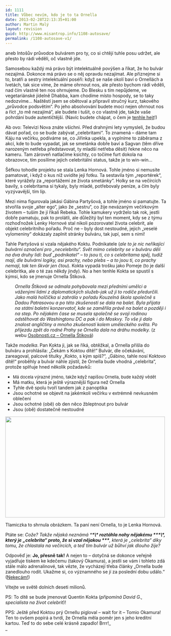 ```yaml
---
id: 1111
title: Vůbec nevím, kdo je to ta Ornella
date: 2013-02-28T22:13:35+01:00
author: Martin Malý
layout: revision
guid: http://www.misantrop.info/1108-autosave/
permalink: /1108-autosave-v1/
---
```

aneb Intošův průvodce bulvárem pro ty, co si chtějí tuhle posu udržet, ale přesto by rádi věděli, oč vlastně jde.

<!--more-->

Samosebou každý má právo být intelektuálně povýšen a říkat, že ho bulvár nezajímá. Dokonce má právo se o něj opravdu nezajímat. Ale přiznejme si to, bratři a sestry intelektuální poséři: když se naše okolí baví o Ornellách a Ivetách, tak sice víme, že máme ohrnout nos, ale přesto bychom rádi věděli, nad čím vlastně ten nos ohrnujeme. Do Blesku s tím nepůjdeme, ve vegetariánské jídelně Dhabba, kam chodíme místo hospody, se to taky nedozvíme&#8230; Naštěstí jsem se obětoval a připravil stručný kurz, takového &#8222;průvodce podsvětím&#8220;. Po jeho absolvování budete moci nejen ohrnout nos a říct &#8222;to mě nezajímá&#8220;, ale budete i tušit, o co vlastně jde, takže vaše pohrdání bude autentičtější. (Navíc budete chápat, o čem je [tenhle hejt](http://www.1000vecicomeserou.cz/539-kauza-ornella-stikova/)!)

Ab ovo: Televizi Nova znáte všichni. Před drahnými lety vymysleli, že budou dávat pořad, co se bude zabývat &#8222;celebritami&#8220;. To znamená &#8211; dáme tam Káju na večírku, podíváme se, co Jiřinka upekla, a vyplníme to záběrama z akcí, kde to bude vypadat, jak se smetánka dobře baví a Sagvan (těm dříve narozeným netřeba představovat, ty mladší netřeba děsit) řekne něco na kameru. Tam zároveň natlačíme ksichty, co točíme furt dokola na obrazovce, tím posílíme jejich celebritální status, takže je to win-win&#8230;

Šéfkou tohodle projektu se stala Lenka Hornová. Tohle jméno si nemusíte pamatovat, i když o kus níž uvidíte její fotku. Ta sestavila tým &#8222;reportérek&#8220;, které vyrážely za &#8222;reportážemi ze života smetánky&#8220;. Holky se na večírcích bavily, s celebritama si tykaly, byly mladé, potřebovaly peníze, a čím byly vyzývavější, tím líp.

Mezi nima figurovala jakási Gábina Partyšová, a tohle jméno si pamatujte. Ta stvořila svoje &#8222;alter ego&#8220;, jako že &#8222;sestru&#8220;, co žije nevázaným večírkovým životem &#8211; tuším že jí říkali Rebeka. Tohle kamukery vydrželo tak rok, jestli dobře pamatuju, pak to prolátli, ale důležitý byl ten moment, kdy se z týmu rozhoďnožek Lenky Hornové stal nikoli pozorovatel života celebrit, ale objekt celebritního pořadu. Proč ne &#8211; byly dost nestoudné, jejich &#8222;veselé vylomeniny&#8220; dokázaly zaplnit stránky bulváru, tak jupí, sem s nimi!

Tahle Partyšová si vzala nějakého Koktu. Podnikatele (_ale to je nic neříkající bulvární označení pro &#8222;necelebritu&#8220;. Svět mimo celebrity se v bulváru dělí na dva druhy lidí: buď &#8222;podnikatel&#8220; &#8211; to jsou ti, co s celebritama spěj, tudíž mají, dle bulvární logiky, asi prachy, nebo plebs &#8211; a to jsou ti, co prachy nemají, tak ten škvár jen čtou_). Kokta vypadá trošku jako Pomeje (to je další celebritka, ale o té zas někdy jindy). No a hen tenhle Kokta se spustil s kýmsi, kdo se jmenuje Ornella Štiková.

<p style="padding-left: 30px;">
  <em>Ornella Štiková se odmala pohybovala mezi předními umělci a váženými lidmi z diplomatických služeb-jak už jí to rodiče předurčili. Jako malá holčička si zahrála v pořadu Kouzelná škola společně s Dadou Patrasovou a po této zkušenosti se dala na balet. Byla přijata na státní baletní konzervatoř, kde se zaměřila právě na balet a později i na step. Po nějakém čase se musela společně se svojí rodinou odstěhovat do Washingtonu DC a pak i do Moskvy. To vše jí dalo znalost angličtiny a mnoho zkušeností kolem uměleckého světa. Po příjezdu zpět do rodné Prahy se Ornella dala na dráhu modelky. </em>(z webu <a href="http://www.osobnosti.cz/ornella-stikova.php">Osobnosti.cz &#8211; Ornella Štiková</a>)
</p>

Takže _modelka_. Pan Kokta ji, jak se říká, obtěžkal, a Ornella přišla do bulváru a prohlásila: &#8222;Čekám s Koktou dítě!&#8220; Bulvár, dle očekávání, zareagoval, palcové titulky &#8222;Kokto, s kým spíš?&#8220;, &#8222;Gábino, tahle nosí Koktovo dítě!&#8220; proběhly a bulvár náhle zjistil, že Ornella bude vhodná &#8222;celebrita&#8220;, protože splňuje hned několik požadavků:

  * <span style="font-size: 13px;">Má docela výrazné jméno, takže když napíšou Ornella, bude každý vědět</span>
  * Má matku, která je ještě výraznější figura než Ornella
  * Tyhle dvě spolu tvoří tandem jak z panoptika
  * Jsou ochotné se objevit na jakémkoli večírku v extrémně nevkusném oblečení
  * Jsou ochotné (obě) ob den něco žbleptnout pro bulvár
  * Jsou (obě) dostatečně nestoudné

<div id="attachment_1117" style="width: 510px" class="wp-caption aligncenter">
  <a href="http://www.misantrop.info/wp-content/uploads/2013/02/BEMXcgrCIAAdB-F.jpg"><img aria-describedby="caption-attachment-1117" class="size-medium wp-image-1117" alt="" src="http://www.misantrop.info/wp-content/uploads/2013/02/BEMXcgrCIAAdB-F-500x316.jpg" width="500" height="316" srcset="https://www.misantrop.info/wp-content/uploads/2013/02/BEMXcgrCIAAdB-F-500x316.jpg 500w, https://www.misantrop.info/wp-content/uploads/2013/02/BEMXcgrCIAAdB-F-200x126.jpg 200w, https://www.misantrop.info/wp-content/uploads/2013/02/BEMXcgrCIAAdB-F.jpg 652w" sizes="(max-width: 500px) 100vw, 500px" /></a>
  
  <p id="caption-attachment-1117" class="wp-caption-text">
    Tlamiczka to shrnula obrázkem. Ta paní není Ornella, to je Lenka Hornová.
  </p>
</div>

Ptáte se: _Cože? Takže nějaká neznámá \***\*\\*\* roztáhla nohy nějakému \*\*\*\\*\*, který je &#8222;celebrita&#8220; proto, že si vzal nějakou \*\*\***, která je &#8222;celebrita&#8220; díky tomu, že chlastala na večírcích, a teď tím bulvár už bůhví jak dlouho žije?_

Odpověď je: **Jo, přesně tak!** A nejen to &#8211; dotyčná se dokonce veřejně vyjadřuje tiskem ke kdečemu (takový Okamura), a jestli se vám i tohleto zdá stále málo adrenalinové, tak vězte, že vycházejí třeba články &#8222;Ornella bude zanedlouho rodit. Ukažme si, co významného se jí za poslední dobu událo.&#8220; ([Nekecám!](http://magazin.osobnosti.cz/vyznamne-okamziky-ornelly-stikove-ktera-bude-zanedlouho-rodit-209257))

Vítejte ve světě dolních deseti milionů.

PS: To dítě se bude jmenovat Quentin Kokta (_připomíná David G., specialista na život celebrit_)!

PPS: Ještě před Koktou prý Ornellu pigloval &#8211; wait for it &#8211; Tomio Okamura! Ten to ovšem popírá a tvrdí, že Ornella měla poměr jen s jeho kreditní kartou. Teď to do sebe celé krásně zapadlo! Brrr!_  
_